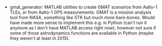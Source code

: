 - gmat_generator: MATLAB utilities to create GMAT scenarios from Aalto-1 TLEs, or from Aalto-1 GPS measurements. GMAT is a mission analysis tool from NASA, something like STK but much more bare-bones. Would have made more sense to implement this e.g. in Python (can't run it anymore as I don't have MATLAB access right now), however not sure if some of those astrodynamics functions are available in Python (maybe they weren't at least in 2015).